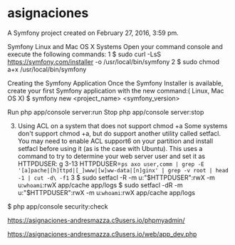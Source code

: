 asignaciones
============

A Symfony project created on February 27, 2016, 3:59 pm.

Symfony
Linux and Mac OS X Systems
Open your command console and execute the following commands:
1 $ sudo curl -LsS https://symfony.com/installer -o /usr/local/bin/symfony
2 $ sudo chmod a+x /usr/local/bin/symfony


Creating the Symfony Application
Once the Symfony Installer is available, create your first Symfony application with the new command:( Linux, Mac OS X)
 $ symfony new <project_name> <symfony_version>


Run
php app/console server:run
Stop
php app/console server:stop

3. Using ACL on a system that does not support chmod +a
Some systems don't support chmod +a, but do support another utility called setfacl. You may
need to enable ACL support6 on your partition and install setfacl before using it (as is the case with
Ubuntu). This uses a command to try to determine your web server user and set it as HTTPDUSER:
g 3-13
  HTTPDUSER=`ps axo user,comm | grep -E '[a]pache|[h]ttpd|[_]www|[w]ww-data|[n]ginx'
 | grep -v root | head -1 | cut -d\ -f1`
3 $ sudo setfacl -R -m u:"$HTTPDUSER":rwX -m u:`whoami`:rwX app/cache app/logs
$ sudo setfacl -dR -m u:"$HTTPDUSER":rwX -m u:`whoami`:rwX app/cache app/logs


$ php app/console security:check


https://asignaciones-andresmazza.c9users.io/phpmyadmin/

https://asignaciones-andresmazza.c9users.io/web/app_dev.php
